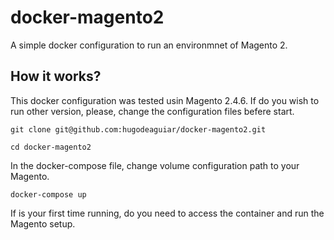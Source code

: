 # docker-magento2

A simple docker configuration to run an environmnet of Magento 2. 

## How it works?
This docker configuration was tested usin Magento 2.4.6. If do you wish to run other version, please, change the configuration files befere start.

`git clone git@github.com:hugodeaguiar/docker-magento2.git`

`cd docker-magento2`

In the docker-compose file, change volume configuration path to your Magento.

`docker-compose up`

If is your first time running, do you need to access the container and run the Magento setup.
